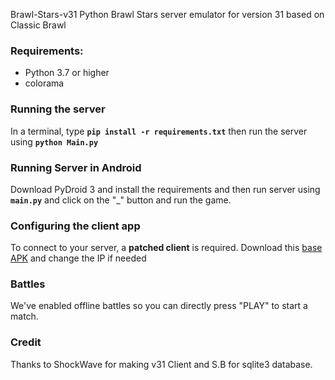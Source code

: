 Brawl-Stars-v31
Python Brawl Stars server emulator for version 31 based on Classic Brawl

### Requirements:
- Python 3.7 or higher
- colorama

### Running the server
In a terminal, type __`pip install -r requirements.txt`__ then run the server using __`python Main.py`__

### Running Server in Android
Download PyDroid 3 and install the requirements and then run server using __`main.py`__ and click on the "_" button and run the game.

### Configuring the client app
To connect to your server, a **patched client** is required. Download this [base APK](https://drive.google.com/file/d/1TjGsYk2bOyTcuiYtnl6YJhQUWGlCmYJd/view?usp=sharing) and change the IP if needed

### Battles
We've enabled offline battles so you can directly press "PLAY" to start a match.

### Credit
Thanks to ShockWave for making v31 Client and S.B for sqlite3 database.
